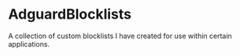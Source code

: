 # AdguardBlocklists
A collection of custom blocklists I have created for use within certain applications.
